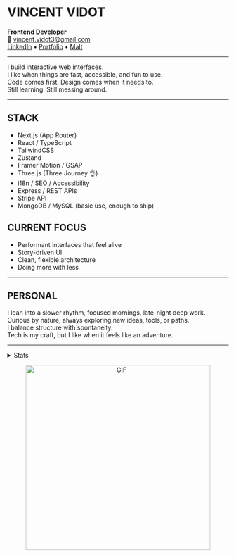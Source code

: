 # VINCENT VIDOT

**Frontend Developer**  
📧 vincent.vidot3@gmail.com  
[LinkedIn](https://www.linkedin.com/in/vincentvdt) • [Portfolio](https://vincentvdt.fr) • [Malt](https://www.malt.fr/profile/vincentvdt)

---

I build interactive web interfaces.  
I like when things are fast, accessible, and fun to use.  
Code comes first. Design comes when it needs to.  
Still learning. Still messing around.

---

## STACK

- Next.js (App Router)  
- React / TypeScript  
- TailwindCSS  
- Zustand  
- Framer Motion / GSAP  
- Three.js (Three Journey 👌)
- i18n / SEO / Accessibility  
- Express / REST APIs  
- Stripe API  
- MongoDB / MySQL (basic use, enough to ship)  

## CURRENT FOCUS

- Performant interfaces that feel alive  
- Story-driven UI  
- Clean, flexible architecture  
- Doing more with less

---

## PERSONAL

I lean into a slower rhythm, focused mornings, late-night deep work.  
Curious by nature, always exploring new ideas, tools, or paths.  
I balance structure with spontaneity.  
Tech is my craft, but I like when it feels like an adventure.

---

<details>
<summary>Stats</summary>
<br>

<p align="center">
  <a href="https://wakatime.com/@c6abd4c5-3d20-4497-96db-a7a475bee238">
    <img src="https://wakatime.com/badge/user/c6abd4c5-3d20-4497-96db-a7a475bee238.svg" alt="Total time coded since Jun 1 2021" />
  </a>
</p>

<p align="center"><strong>Wakatime – Last 7 Days</strong></p>

<p align="center">
  <img src="https://github-readme-stats.vercel.app/api/wakatime?username=vincentvdt&layout=compact&hide_title=true&hide_border=true&theme=gruvbox">
</p>

</details>

<p align="center">
  <img src="https://i.imgur.com/luTFD6L.gif" alt="GIF" width="420">
</p>
